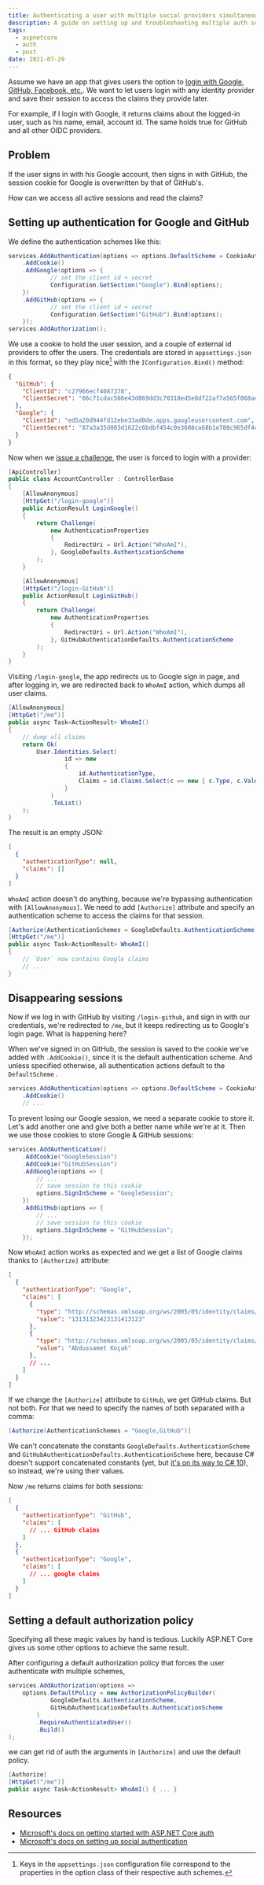 ```yaml
---
title: Authenticating a user with multiple social providers simultaneously in ASP.NET Core
description: A guide on setting up and troubleshooting multiple auth schemes in ASP.NET Core
tags:
  - aspnetcore
  - auth
  - post
date: 2021-07-29
---
```


Assume we have an app that gives users the option to [login with Google, GitHub, Facebook, etc.][social_auth]. We want to let users login with any identity provider and save their session to access the claims they provide later.

For example, if I login with Google, it returns claims about the logged-in user, such as his name, email, account id. The same holds true for GitHub and all other OIDC providers.

## Problem

If the user signs in with his Google account, then signs in with GitHub, the session cookie for Google is overwritten by that of GitHub's.

How can we access all active sessions and read the claims?

## Setting up authentication for Google and GitHub

We define the authentication schemes like this:

```c#
services.AddAuthentication(options => options.DefaultScheme = CookieAuthenticationDefaults.AuthenticationScheme)
    .AddCookie()
    .AddGoogle(options => {
            // set the client id + secret
            Configuration.GetSection("Google").Bind(options);
    })
    .AddGitHub(options => {
            // set the client id + secret
            Configuration.GetSection("GitHub").Bind(options);
    });
services.AddAuthorization();
```

We use a cookie to hold the user session, and a couple of external id providers to offer the users. The credentials are stored in `appsettings.json` in this format, so they play nice[^1] with the `IConfiguration.Bind()` method:

```json
{
  "GitHub": {
    "ClientId": "c27966ecf4087378",
    "ClientSecret": "66c71cdac566e43d869dd3c70318ed5e8df22af7a565f068adef6a6bacf6aca7"
  },
  "Google": {
    "ClientId": "ed5a20d944fd12ebe33ad0de.apps.googleusercontent.com",
    "ClientSecret": "87a3a35d003d1622c6bdbf454c0e3608ca68b1e780c965df4c52dc2f9b2c9d78"
  }
}
```

Now when we [issue a challenge][challenge], the user is forced to login with a provider:

```c#
[ApiController]
public class AccountController : ControllerBase
{
    [AllowAnonymous]
    [HttpGet("/login-google")]
    public ActionResult LoginGoogle()
    {
        return Challenge(
            new AuthenticationProperties
            {
                RedirectUri = Url.Action("WhoAmI"),
            }, GoogleDefaults.AuthenticationScheme
        );
    }

    [AllowAnonymous]
    [HttpGet("/login-GitHub")]
    public ActionResult LoginGitHub()
    {
        return Challenge(
            new AuthenticationProperties
            {
                RedirectUri = Url.Action("WhoAmI"),
            }, GitHubAuthenticationDefaults.AuthenticationScheme
        );
    }
}
```

Visiting `/login-google`, the app redirects us to Google sign in page, and after logging in, we are redirected back
to `WhoAmI` action, which dumps all user claims.

```c#
[AllowAnonymous]
[HttpGet("/me")]
public async Task<ActionResult> WhoAmI()
{
    // dump all claims
    return Ok(
        User.Identities.Select(
                id => new
                {
                    id.AuthenticationType,
                    Claims = id.Claims.Select(c => new { c.Type, c.Value })
                }
            )
            .ToList()
    );
}
```

The result is an empty JSON:

```json
[
  {
    "authenticationType": null,
    "claims": []
  }
]
```

`WhoAmI` action doesn't do anything, because we're bypassing authentication with `[AllowAnonymous]`. We need to add `[Authorize]` attribute
and specify an authentication scheme to access the claims for that session.

```c#
[Authorize(AuthenticationSchemes = GoogleDefaults.AuthenticationScheme)]
[HttpGet("/me")]
public async Task<ActionResult> WhoAmI()
{
    // `User` now contains Google claims
    // ...
}
```

## Disappearing sessions

Now if we log in with GitHub by visiting `/login-github`, and sign in with our credentials, we're redirected to `/me`,
but it keeps redirecting us to Google's login page. What is happening here?

When we've signed in on GitHub, the session is saved to the cookie we've added with `.AddCookie()`, since it is the
default authentication scheme. And unless specified otherwise, all authentication actions default to the `DefaultScheme`
.

```c#
services.AddAuthentication(options => options.DefaultScheme = CookieAuthenticationDefaults.AuthenticationScheme)
    .AddCookie()
    // ...
```

To prevent losing our Google session, we need a separate cookie to store it. Let's add another one and give both a
better name while we're at it. Then we use those cookies to store Google & GitHub sessions:

```c#
services.AddAuthentication()
    .AddCookie("GoogleSession")
    .AddCookie("GitHubSession")
    .AddGoogle(options => {
        // ...
        // save session to this cookie
        options.SignInScheme = "GoogleSession";
    })
    .AddGitHub(options => {
        // ...
        // save session to this cookie
        options.SignInScheme = "GitHubSession";
    });
```

Now `WhoAmI` action works as expected and we get a list of Google claims thanks to `[Authorize]` attribute:

```json
[
  {
    "authenticationType": "Google",
    "claims": [
      {
        "type": "http://schemas.xmlsoap.org/ws/2005/05/identity/claims/nameidentifier",
        "value": "13131323423131413123"
      },
      {
        "type": "http://schemas.xmlsoap.org/ws/2005/05/identity/claims/name",
        "value": "Abdussamet Koçak"
      },
      // ...
    ]
  }
]
```

If we change the `[Authorize]` attribute to `GitHub`, we get GitHub claims. But not both. For that we need to specify the names of both separated with a comma:

```c#
[Authorize(AuthenticationSchemes = "Google,GitHub")]
```

We can't concatenate the constants `GoogleDefaults.AuthenticationScheme`
and `GitHubAuthenticationDefaults.AuthenticationScheme` here, because C# doesn't support concatenated constants (yet,
but [it's on its way to C# 10][concatenated_const]), so instead, we're using their values.

Now `/me` returns claims for both sessions:

```json
[
  {
    "authenticationType": "GitHub",
    "claims": [
      // ... GitHub claims
    ]
  },
  {
    "authenticationType": "Google",
    "claims": [
      // ... google claims
    ]
  }
]
```

## Setting a default authorization policy

Specifying all these magic values by hand is tedious. Luckily ASP.NET Core gives us some other options to achieve the same result.

After configuring a default authorization policy that forces the user authenticate with multiple schemes,

```c#
services.AddAuthorization(options =>
    options.DefaultPolicy = new AuthorizationPolicyBuilder(
            GoogleDefaults.AuthenticationScheme,
            GitHubAuthenticationDefaults.AuthenticationScheme
        )
        .RequireAuthenticatedUser()
        .Build()
);
```

we can get rid of auth the arguments in `[Authorize]` and use the default policy.

```c#
[Authorize]
[HttpGet("/me")]
public async Task<ActionResult> WhoAmI() { ... }
```

## Resources

- [Microsoft's docs on getting started with ASP.NET Core auth][auth_intro]
- [Microsoft's docs on setting up social authentication][social_auth]

[^1]:
    Keys in the `appsettings.json` configuration file correspond to the properties in the option class of their
    respective auth schemes.

[auth_intro]: https://docs.microsoft.com/en-us/aspnet/core/security/authentication/
[social_auth]: https://docs.microsoft.com/en-us/aspnet/core/security/authentication/social/
[concatenated_const]: https://GitHub.com/dotnet/csharplang/issues/2951
[challenge]: https://docs.microsoft.com/en-us/aspnet/core/security/authentication/?view=aspnetcore-5.0#challenge